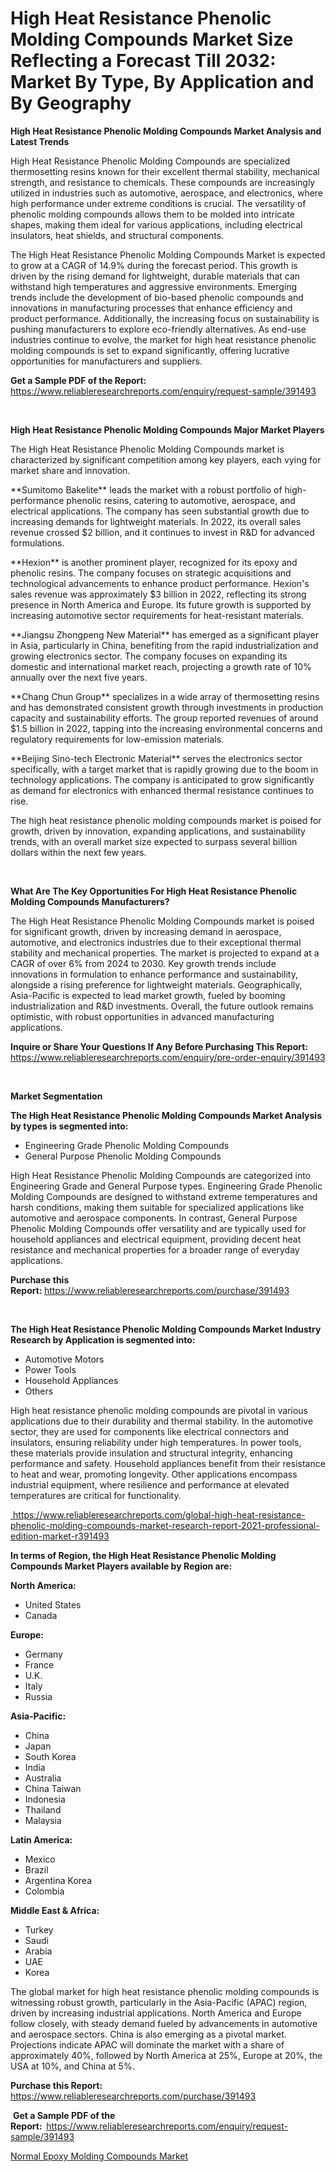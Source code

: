 <p><h1>High Heat Resistance Phenolic Molding Compounds Market Size Reflecting a Forecast Till 2032: Market By Type, By Application and By Geography</h1></p><p><strong>High Heat Resistance Phenolic Molding Compounds Market Analysis and Latest Trends</strong></p>
<p><p>High Heat Resistance Phenolic Molding Compounds are specialized thermosetting resins known for their excellent thermal stability, mechanical strength, and resistance to chemicals. These compounds are increasingly utilized in industries such as automotive, aerospace, and electronics, where high performance under extreme conditions is crucial. The versatility of phenolic molding compounds allows them to be molded into intricate shapes, making them ideal for various applications, including electrical insulators, heat shields, and structural components.</p><p>The High Heat Resistance Phenolic Molding Compounds Market is expected to grow at a CAGR of 14.9% during the forecast period. This growth is driven by the rising demand for lightweight, durable materials that can withstand high temperatures and aggressive environments. Emerging trends include the development of bio-based phenolic compounds and innovations in manufacturing processes that enhance efficiency and product performance. Additionally, the increasing focus on sustainability is pushing manufacturers to explore eco-friendly alternatives. As end-use industries continue to evolve, the market for high heat resistance phenolic molding compounds is set to expand significantly, offering lucrative opportunities for manufacturers and suppliers.</p></p>
<p><strong>Get a Sample PDF of the Report:&nbsp;</strong> <a href="https://www.reliableresearchreports.com/enquiry/request-sample/391493?utm_campaign=2788&utm_medium=2&utm_source=Github&utm_content=ia&utm_term=29032025&utm_id=high-heat-resistance-phenolic-molding-compounds">https://www.reliableresearchreports.com/enquiry/request-sample/391493</a></p>
<p>&nbsp;</p>
<p><strong>High Heat Resistance Phenolic Molding Compounds Major Market Players</strong></p>
<p><p>The High Heat Resistance Phenolic Molding Compounds market is characterized by significant competition among key players, each vying for market share and innovation. </p><p>**Sumitomo Bakelite** leads the market with a robust portfolio of high-performance phenolic resins, catering to automotive, aerospace, and electrical applications. The company has seen substantial growth due to increasing demands for lightweight materials. In 2022, its overall sales revenue crossed $2 billion, and it continues to invest in R&D for advanced formulations.</p><p>**Hexion** is another prominent player, recognized for its epoxy and phenolic resins. The company focuses on strategic acquisitions and technological advancements to enhance product performance. Hexion's sales revenue was approximately $3 billion in 2022, reflecting its strong presence in North America and Europe. Its future growth is supported by increasing automotive sector requirements for heat-resistant materials.</p><p>**Jiangsu Zhongpeng New Material** has emerged as a significant player in Asia, particularly in China, benefiting from the rapid industrialization and growing electronics sector. The company focuses on expanding its domestic and international market reach, projecting a growth rate of 10% annually over the next five years.</p><p>**Chang Chun Group** specializes in a wide array of thermosetting resins and has demonstrated consistent growth through investments in production capacity and sustainability efforts. The group reported revenues of around $1.5 billion in 2022, tapping into the increasing environmental concerns and regulatory requirements for low-emission materials.</p><p>**Beijing Sino-tech Electronic Material** serves the electronics sector specifically, with a target market that is rapidly growing due to the boom in technology applications. The company is anticipated to grow significantly as demand for electronics with enhanced thermal resistance continues to rise.</p><p>The high heat resistance phenolic molding compounds market is poised for growth, driven by innovation, expanding applications, and sustainability trends, with an overall market size expected to surpass several billion dollars within the next few years.</p></p>
<p>&nbsp;</p>
<p><strong>What Are The Key Opportunities For High Heat Resistance Phenolic Molding Compounds Manufacturers?</strong></p>
<p><p>The High Heat Resistance Phenolic Molding Compounds market is poised for significant growth, driven by increasing demand in aerospace, automotive, and electronics industries due to their exceptional thermal stability and mechanical properties. The market is projected to expand at a CAGR of over 6% from 2024 to 2030. Key growth trends include innovations in formulation to enhance performance and sustainability, alongside a rising preference for lightweight materials. Geographically, Asia-Pacific is expected to lead market growth, fueled by booming industrialization and R&D investments. Overall, the future outlook remains optimistic, with robust opportunities in advanced manufacturing applications.</p></p>
<p><strong>Inquire or Share Your Questions If Any Before Purchasing This Report:</strong> <a href="https://www.reliableresearchreports.com/enquiry/pre-order-enquiry/391493?utm_campaign=2788&utm_medium=2&utm_source=Github&utm_content=ia&utm_term=29032025&utm_id=high-heat-resistance-phenolic-molding-compounds">https://www.reliableresearchreports.com/enquiry/pre-order-enquiry/391493</a></p>
<p>&nbsp;</p>
<p><strong>Market Segmentation</strong></p>
<p><strong>The High Heat Resistance Phenolic Molding Compounds Market Analysis by types is segmented into:</strong></p>
<p><ul><li>Engineering Grade Phenolic Molding Compounds</li><li>General Purpose Phenolic Molding Compounds</li></ul></p>
<p><p>High Heat Resistance Phenolic Molding Compounds are categorized into Engineering Grade and General Purpose types. Engineering Grade Phenolic Molding Compounds are designed to withstand extreme temperatures and harsh conditions, making them suitable for specialized applications like automotive and aerospace components. In contrast, General Purpose Phenolic Molding Compounds offer versatility and are typically used for household appliances and electrical equipment, providing decent heat resistance and mechanical properties for a broader range of everyday applications.</p></p>
<p><strong>Purchase this Report:&nbsp;</strong><a href="https://www.reliableresearchreports.com/purchase/391493?utm_campaign=2788&utm_medium=2&utm_source=Github&utm_content=ia&utm_term=29032025&utm_id=high-heat-resistance-phenolic-molding-compounds">https://www.reliableresearchreports.com/purchase/391493</a></p>
<p>&nbsp;</p>
<p><strong>The High Heat Resistance Phenolic Molding Compounds Market Industry Research by Application is segmented into:</strong></p>
<p><ul><li>Automotive Motors</li><li>Power Tools</li><li>Household Appliances</li><li>Others</li></ul></p>
<p><p>High heat resistance phenolic molding compounds are pivotal in various applications due to their durability and thermal stability. In the automotive sector, they are used for components like electrical connectors and insulators, ensuring reliability under high temperatures. In power tools, these materials provide insulation and structural integrity, enhancing performance and safety. Household appliances benefit from their resistance to heat and wear, promoting longevity. Other applications encompass industrial equipment, where resilience and performance at elevated temperatures are critical for functionality.</p></p>
<p><a href="https://www.reliableresearchreports.com/global-high-heat-resistance-phenolic-molding-compounds-market-research-report-2021-professional-edition-market-r391493?utm_campaign=2788&utm_medium=2&utm_source=Github&utm_content=ia&utm_term=29032025&utm_id=high-heat-resistance-phenolic-molding-compounds">&nbsp;https://www.reliableresearchreports.com/global-high-heat-resistance-phenolic-molding-compounds-market-research-report-2021-professional-edition-market-r391493</a></p>
<p><strong>In terms of Region, the High Heat Resistance Phenolic Molding Compounds Market Players available by Region are:</strong></p>
<p>
    <p> <strong> North America: </strong>
        <ul>
            <li>United States</li>
            <li>Canada</li>
        </ul>
        </p> 
    <p> <strong> Europe: </strong>
        <ul>
            <li>Germany</li>
            <li>France</li>
            <li>U.K.</li>
            <li>Italy</li>
            <li>Russia</li>
        </ul>
        </p> 
    <p> <strong> Asia-Pacific: </strong>
        <ul>
            <li>China</li>
            <li>Japan</li>
            <li>South Korea</li>
            <li>India</li>
            <li>Australia</li>
            <li>China Taiwan</li>
            <li>Indonesia</li>
            <li>Thailand</li>
            <li>Malaysia</li>
        </ul>
        </p> 
    <p> <strong> Latin America: </strong>
        <ul>
            <li>Mexico</li>
            <li>Brazil</li>
            <li>Argentina Korea</li>
            <li>Colombia</li>
        </ul>
        </p> 
    <p> <strong> Middle East & Africa: </strong>
        <ul>
            <li>Turkey</li>
            <li>Saudi</li>
            <li>Arabia</li>
            <li>UAE</li>
            <li>Korea</li>
        </ul>
    </p>
    </p>
<p><p>The global market for high heat resistance phenolic molding compounds is witnessing robust growth, particularly in the Asia-Pacific (APAC) region, driven by increasing industrial applications. North America and Europe follow closely, with steady demand fueled by advancements in automotive and aerospace sectors. China is also emerging as a pivotal market. Projections indicate APAC will dominate the market with a share of approximately 40%, followed by North America at 25%, Europe at 20%, the USA at 10%, and China at 5%.</p></p>
<p><strong>Purchase this Report: </strong><a href="https://www.reliableresearchreports.com/purchase/391493?utm_campaign=2788&utm_medium=2&utm_source=Github&utm_content=ia&utm_term=29032025&utm_id=high-heat-resistance-phenolic-molding-compounds">https://www.reliableresearchreports.com/purchase/391493</a></p>
<p>&nbsp;<strong>Get a Sample PDF of the Report:&nbsp;&nbsp;</strong><a href="https://www.reliableresearchreports.com/enquiry/request-sample/391493?utm_campaign=2788&utm_medium=2&utm_source=Github&utm_content=ia&utm_term=29032025&utm_id=high-heat-resistance-phenolic-molding-compounds">https://www.reliableresearchreports.com/enquiry/request-sample/391493</a></p>
<p><strong></strong></p>
<p><p><a href="https://github.com/tumacaakesha78/Market-Research-Report-List-1/blob/main/normal-epoxy-molding-compounds-market.md?utm_campaign=2788&utm_medium=2&utm_source=Github&utm_content=ia&utm_term=29032025&utm_id=high-heat-resistance-phenolic-molding-compounds">Normal Epoxy Molding Compounds Market</a></p></p>